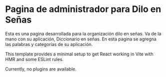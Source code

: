 # Pagina de administrador para Dilo en Señas 

Esta es una pagina desarrollada para la organización dilo en señas. Va de la mano con su aplicación, Diccionario en señas. En esta pagina se agregna las palabras y categorías de su aplicación. 

This template provides a minimal setup to get React working in Vite with HMR and some ESLint rules.

Currently, no plugins are available.

